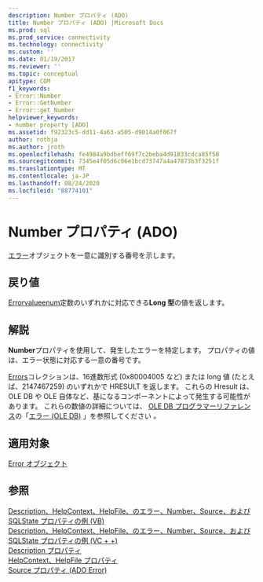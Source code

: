 ```yaml
---
description: Number プロパティ (ADO)
title: Number プロパティ (ADO) |Microsoft Docs
ms.prod: sql
ms.prod_service: connectivity
ms.technology: connectivity
ms.custom: ''
ms.date: 01/19/2017
ms.reviewer: ''
ms.topic: conceptual
apitype: COM
f1_keywords:
- Error::Number
- Error::GetNumber
- Error::get_Number
helpviewer_keywords:
- number property [ADO]
ms.assetid: f92323c5-dd11-4a63-a505-d9014a0f067f
author: rothja
ms.author: jroth
ms.openlocfilehash: fe4984a9bdbeff69f7c2beba4d91833cdca85f50
ms.sourcegitcommit: 7345e4f05d6c06e1bcd73747a4a47873b3f3251f
ms.translationtype: MT
ms.contentlocale: ja-JP
ms.lasthandoff: 08/24/2020
ms.locfileid: "88774101"
---
```

# <a name="number-property-ado"></a>Number プロパティ (ADO)
[エラー](./error-object.md)オブジェクトを一意に識別する番号を示します。  
  
## <a name="return-value"></a>戻り値  
 [Errorvalueenum](./errorvalueenum.md)定数のいずれかに対応できる**Long 型**の値を返します。  
  
## <a name="remarks"></a>解説  
 **Number**プロパティを使用して、発生したエラーを特定します。 プロパティの値は、エラー状態に対応する一意の番号です。  
  
 [Errors](./errors-collection-ado.md)コレクションは、16進数形式 (0x80004005 など) または long 値 (たとえば、2147467259) のいずれかで HRESULT を返します。 これらの Hresult は、OLE DB や OLE 自体など、基になるコンポーネントによって発生する可能性があります。 これらの数値の詳細については、 [OLE DB プログラマーリファレンス](/previous-versions/windows/desktop/ms713643(v=vs.85))の「[エラー (OLE DB)](/previous-versions/windows/desktop/ms724533(v=vs.85)) 」を参照してください *。*  
  
## <a name="applies-to"></a>適用対象  
 [Error オブジェクト](./error-object.md)  
  
## <a name="see-also"></a>参照  
 [Description、HelpContext、HelpFile、のエラー、Number、Source、および SQLState プロパティの例 (VB)](./description-helpcontext-helpfile-nativeerror-number-source-example-vb.md)   
 [Description、HelpContext、HelpFile、のエラー、Number、Source、および SQLState プロパティの例 (VC + +)](./description-helpcontext-helpfile-nativeerror-number-source-example-vc.md)   
 [Description プロパティ](./description-property.md)   
 [HelpContext、HelpFile プロパティ](./helpcontext-helpfile-properties.md)   
 [Source プロパティ (ADO Error)](./source-property-ado-error.md)
